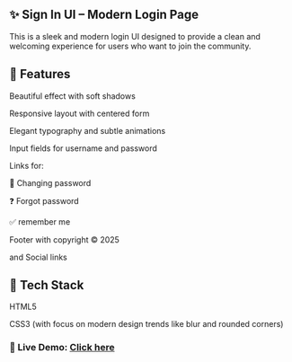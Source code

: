## ✨ Sign In UI – Modern Login Page


This is a sleek and modern login UI designed to provide a clean and welcoming experience for users who want to join the community.

## 🔹 Features
Beautiful effect with soft shadows

Responsive layout with centered form

Elegant typography and subtle animations

Input fields for username and password

Links for:

🔁 Changing password

❓ Forgot password

✅ remember me
 
Footer with copyright © 2025

and Social links 


## 🧪 Tech Stack
HTML5

CSS3 (with focus on modern design trends like blur and rounded corners)


### 🔗 Live Demo: [Click here](https://ziad-eid.github.io/Modern-Sign-page/)
